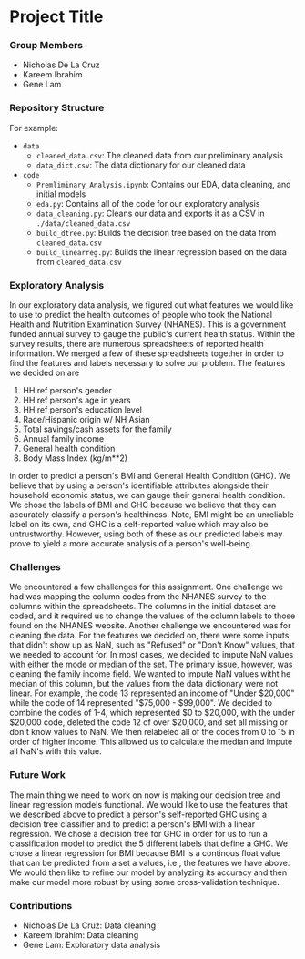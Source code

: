 # Project Title

### Group Members
- Nicholas De La Cruz
- Kareem Ibrahim
- Gene Lam

### Repository Structure

For example:
- `data`
  - `cleaned_data.csv`: The cleaned data from our preliminary analysis
  - `data_dict.csv`: The data dictionary for our cleaned data
- `code`
  - `Premliminary_Analysis.ipynb`: Contains our EDA, data cleaning, and initial models
  - `eda.py`: Contains all of the code for our exploratory analysis
  - `data_cleaning.py`: Cleans our data and exports it as a CSV in `./data/cleaned_data.csv`
  - `build_dtree.py`: Builds the decision tree based on the data from `cleaned_data.csv`
  - `build_linearreg.py`: Builds the linear regression based on the data from `cleaned_data.csv`

### Exploratory Analysis
In our exploratory data analysis, we figured out what features we would like to use to predict the health outcomes of people who took the National Health and Nutrition Examination Survey (NHANES). This is a government funded annual survey to gauge the public's current health status. Within the survey results, there are numerous spreadsheets of reported health information. We merged a few of these spreadsheets together in order to find the features and labels necessary to solve our problem. The features we decided on are 
1. HH ref person's gender
1. HH ref person's age in years                   
1. HH ref person's education level              
1. Race/Hispanic origin w/ NH Asian               
1. Total savings/cash assets for the family    
1. Annual family income                         
1. General health condition                       
1. Body Mass Index (kg/m**2) 
                    
in order to predict a person's BMI and General Health Condition (GHC). We believe that by using a person's identifiable attributes alongside their household economic status, we can gauge their general health condition. We chose the labels of BMI and GHC because we believe that they can accurately classify a person's healthiness. Note, BMI might be an unreliable label on its own, and GHC is a self-reported value which may also be untrustworthy. However, using both of these as our predicted labels may prove to yield a more accurate analysis of a person's well-being.

### Challenges
We encountered a few challenges for this assignment. One challenge we had was mapping the column codes from the NHANES survey to the columns within the spreadsheets. The columns in the initial dataset are coded, and it required us to change the values of the column labels to those found on the NHANES website.
Another challenge we encountered was for cleaning the data. For the features we decided on, there were some inputs that didn't show up as NaN, such as "Refused" or "Don't Know" values, that we needed to account for. In most cases, we decided to impute NaN values with either the mode or median of the set. The primary issue, however, was cleaning the family income field. We wanted to impute NaN values witht he median of this column, but the values from the data dictionary were not linear. For example, the code 13 represented an income of "Under $20,000" while the code of 14 represented "$75,000 - $99,000". We decided to combine the codes of 1-4, which represented $0 to $20,000, with the under $20,000 code, deleted the code 12 of over $20,000, and set all missing or don't know values to NaN. We then relabeled all of the codes from 0 to 15 in order of higher income. This allowed us to calculate the median and impute all NaN's with this value.

### Future Work
The main thing we need to work on now is making our decision tree and linear regression models functional. We would like to use the features that we described above to predict a person's self-reported GHC using a decision tree classifier and to predict a person's BMI with a linear regression. We chose a decision tree for GHC in order for us to run a classification model to predict the 5 different labels that define a GHC. We chose a linear regression for BMI because BMI is a continous float value that can be predicted from a set a values, i.e., the features we have above. We would then like to refine our model by analyzing its accuracy and then make our model more robust by using some cross-validation technique.

### Contributions
- Nicholas De La Cruz: Data cleaning
- Kareem Ibrahim: Data cleaning
- Gene Lam: Exploratory data analysis
